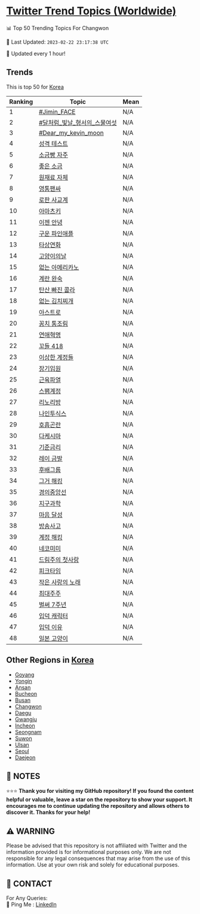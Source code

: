 [Twitter Trend Topics (Worldwide)](https://github.com/ErcinDedeoglu/Twitter-Trend-Topics)
==========


📊 Top 50 Trending Topics For Changwon

📆 Last Updated: `2023-02-22 23:17:38 UTC`

🔧 Updated every 1 hour!


## Trends

This is top 50 for [Korea](</Korea>)

| Ranking | Topic | Mean |
| ------- | ------------ | ------------ |
| 1 | [#Jimin_FACE](http://twitter.com/search?q=%23Jimin_FACE) | N/A |
| 2 | [#달처럼_빛날_형서의_스물여섯](http://twitter.com/search?q=%23%eb%8b%ac%ec%b2%98%eb%9f%bc_%eb%b9%9b%eb%82%a0_%ed%98%95%ec%84%9c%ec%9d%98_%ec%8a%a4%eb%ac%bc%ec%97%ac%ec%84%af) | N/A |
| 3 | [#Dear_my_kevin_moon](http://twitter.com/search?q=%23Dear_my_kevin_moon) | N/A |
| 4 | [성격 테스트](http://twitter.com/search?q=%ec%84%b1%ea%b2%a9+%ed%85%8c%ec%8a%a4%ed%8a%b8) | N/A |
| 5 | [소금빵 자주](http://twitter.com/search?q=%ec%86%8c%ea%b8%88%eb%b9%b5+%ec%9e%90%ec%a3%bc) | N/A |
| 6 | [좋은 소금](http://twitter.com/search?q=%ec%a2%8b%ec%9d%80+%ec%86%8c%ea%b8%88) | N/A |
| 7 | [원재료 자체](http://twitter.com/search?q=%ec%9b%90%ec%9e%ac%eb%a3%8c+%ec%9e%90%ec%b2%b4) | N/A |
| 8 | [영통팬싸](http://twitter.com/search?q=%ec%98%81%ed%86%b5%ed%8c%ac%ec%8b%b8) | N/A |
| 9 | [로판 사교계](http://twitter.com/search?q=%eb%a1%9c%ed%8c%90+%ec%82%ac%ea%b5%90%ea%b3%84) | N/A |
| 10 | [아마츠키](http://twitter.com/search?q=%ec%95%84%eb%a7%88%ec%b8%a0%ed%82%a4) | N/A |
| 11 | [이젠 안녕](http://twitter.com/search?q=%ec%9d%b4%ec%a0%a0+%ec%95%88%eb%85%95) | N/A |
| 12 | [구운 파인애플](http://twitter.com/search?q=%ea%b5%ac%ec%9a%b4+%ed%8c%8c%ec%9d%b8%ec%95%a0%ed%94%8c) | N/A |
| 13 | [타상연화](http://twitter.com/search?q=%ed%83%80%ec%83%81%ec%97%b0%ed%99%94) | N/A |
| 14 | [고양이의날](http://twitter.com/search?q=%ea%b3%a0%ec%96%91%ec%9d%b4%ec%9d%98%eb%82%a0) | N/A |
| 15 | [없는 아메리카노](http://twitter.com/search?q=%ec%97%86%eb%8a%94+%ec%95%84%eb%a9%94%eb%a6%ac%ec%b9%b4%eb%85%b8) | N/A |
| 16 | [계란 완숙](http://twitter.com/search?q=%ea%b3%84%eb%9e%80+%ec%99%84%ec%88%99) | N/A |
| 17 | [탄산 빠진 콜라](http://twitter.com/search?q=%ed%83%84%ec%82%b0+%eb%b9%a0%ec%a7%84+%ec%bd%9c%eb%9d%bc) | N/A |
| 18 | [없는 김치찌개](http://twitter.com/search?q=%ec%97%86%eb%8a%94+%ea%b9%80%ec%b9%98%ec%b0%8c%ea%b0%9c) | N/A |
| 19 | [아스트로](http://twitter.com/search?q=%ec%95%84%ec%8a%a4%ed%8a%b8%eb%a1%9c) | N/A |
| 20 | [꽁치 통조림](http://twitter.com/search?q=%ea%bd%81%ec%b9%98+%ed%86%b5%ec%a1%b0%eb%a6%bc) | N/A |
| 21 | [연애혁명](http://twitter.com/search?q=%ec%97%b0%ec%95%a0%ed%98%81%eb%aa%85) | N/A |
| 22 | [꼬들 418](http://twitter.com/search?q=%ea%bc%ac%eb%93%a4+418) | N/A |
| 23 | [이상한 계정들](http://twitter.com/search?q=%ec%9d%b4%ec%83%81%ed%95%9c+%ea%b3%84%ec%a0%95%eb%93%a4) | N/A |
| 24 | [장기입원](http://twitter.com/search?q=%ec%9e%a5%ea%b8%b0%ec%9e%85%ec%9b%90) | N/A |
| 25 | [근육파열](http://twitter.com/search?q=%ea%b7%bc%ec%9c%a1%ed%8c%8c%ec%97%b4) | N/A |
| 26 | [스팸계정](http://twitter.com/search?q=%ec%8a%a4%ed%8c%b8%ea%b3%84%ec%a0%95) | N/A |
| 27 | [리노리방](http://twitter.com/search?q=%eb%a6%ac%eb%85%b8%eb%a6%ac%eb%b0%a9) | N/A |
| 28 | [나인투식스](http://twitter.com/search?q=%eb%82%98%ec%9d%b8%ed%88%ac%ec%8b%9d%ec%8a%a4) | N/A |
| 29 | [호흡곤란](http://twitter.com/search?q=%ed%98%b8%ed%9d%a1%ea%b3%a4%eb%9e%80) | N/A |
| 30 | [다케시마](http://twitter.com/search?q=%eb%8b%a4%ec%bc%80%ec%8b%9c%eb%a7%88) | N/A |
| 31 | [기준금리](http://twitter.com/search?q=%ea%b8%b0%ec%a4%80%ea%b8%88%eb%a6%ac) | N/A |
| 32 | [레이 금발](http://twitter.com/search?q=%eb%a0%88%ec%9d%b4+%ea%b8%88%eb%b0%9c) | N/A |
| 33 | [후배그룹](http://twitter.com/search?q=%ed%9b%84%eb%b0%b0%ea%b7%b8%eb%a3%b9) | N/A |
| 34 | [그거 해킹](http://twitter.com/search?q=%ea%b7%b8%ea%b1%b0+%ed%95%b4%ed%82%b9) | N/A |
| 35 | [경의중앙선](http://twitter.com/search?q=%ea%b2%bd%ec%9d%98%ec%a4%91%ec%95%99%ec%84%a0) | N/A |
| 36 | [지구과학](http://twitter.com/search?q=%ec%a7%80%ea%b5%ac%ea%b3%bc%ed%95%99) | N/A |
| 37 | [마음 달성](http://twitter.com/search?q=%eb%a7%88%ec%9d%8c+%eb%8b%ac%ec%84%b1) | N/A |
| 38 | [방송사고](http://twitter.com/search?q=%eb%b0%a9%ec%86%a1%ec%82%ac%ea%b3%a0) | N/A |
| 39 | [계정 해킹](http://twitter.com/search?q=%ea%b3%84%ec%a0%95+%ed%95%b4%ed%82%b9) | N/A |
| 40 | [네코미미](http://twitter.com/search?q=%eb%84%a4%ec%bd%94%eb%af%b8%eb%af%b8) | N/A |
| 41 | [드림주의 첫사랑](http://twitter.com/search?q=%eb%93%9c%eb%a6%bc%ec%a3%bc%ec%9d%98+%ec%b2%ab%ec%82%ac%eb%9e%91) | N/A |
| 42 | [피크타임](http://twitter.com/search?q=%ed%94%bc%ed%81%ac%ed%83%80%ec%9e%84) | N/A |
| 43 | [작은 사랑의 노래](http://twitter.com/search?q=%ec%9e%91%ec%9d%80+%ec%82%ac%eb%9e%91%ec%9d%98+%eb%85%b8%eb%9e%98) | N/A |
| 44 | [최대주주](http://twitter.com/search?q=%ec%b5%9c%eb%8c%80%ec%a3%bc%ec%a3%bc) | N/A |
| 45 | [벌써 7주년](http://twitter.com/search?q=%eb%b2%8c%ec%8d%a8+7%ec%a3%bc%eb%85%84) | N/A |
| 46 | [입덕 캐릭터](http://twitter.com/search?q=%ec%9e%85%eb%8d%95+%ec%ba%90%eb%a6%ad%ed%84%b0) | N/A |
| 47 | [입덕 이유](http://twitter.com/search?q=%ec%9e%85%eb%8d%95+%ec%9d%b4%ec%9c%a0) | N/A |
| 48 | [일본 고양이](http://twitter.com/search?q=%ec%9d%bc%eb%b3%b8+%ea%b3%a0%ec%96%91%ec%9d%b4) | N/A |



## Other Regions in [Korea](</Korea>)

* [Goyang](</Korea/Goyang.md>)
* [Yongin](</Korea/Yongin.md>)
* [Ansan](</Korea/Ansan.md>)
* [Bucheon](</Korea/Bucheon.md>)
* [Busan](</Korea/Busan.md>)
* [Changwon](</Korea/Changwon.md>)
* [Daegu](</Korea/Daegu.md>)
* [Gwangju](</Korea/Gwangju.md>)
* [Incheon](</Korea/Incheon.md>)
* [Seongnam](</Korea/Seongnam.md>)
* [Suwon](</Korea/Suwon.md>)
* [Ulsan](</Korea/Ulsan.md>)
* [Seoul](</Korea/Seoul.md>)
* [Daejeon](</Korea/Daejeon.md>)



## 📝 NOTES

⭐⭐⭐ **Thank you for visiting my GitHub repository! If you found the content helpful or valuable, leave a star on the repository to show your support. It encourages me to continue updating the repository and allows others to discover it. Thanks for your help!**


## ⚠️ WARNING

Please be advised that this repository is not affiliated with Twitter and the information provided is for informational purposes only. We are not responsible for any legal consequences that may arise from the use of this information. Use at your own risk and solely for educational purposes.


## 📨 CONTACT

 For Any Queries:  
            🏓 Ping Me : [LinkedIn](https://www.linkedin.com/in/ercindedeoglu/)
